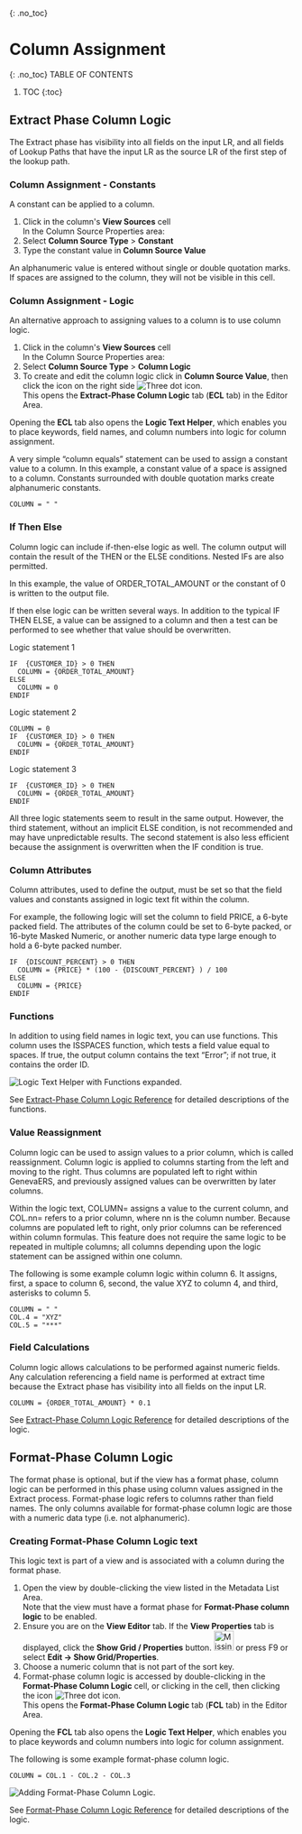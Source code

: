 {: .no_toc}
# Column Assignment

{: .no_toc}
TABLE OF CONTENTS 
1. TOC
{:toc}  


## Extract Phase Column Logic

The Extract phase has visibility into all fields on the input LR, and all fields of Lookup Paths that have the input LR as the source LR of the first step of the lookup path.

### Column Assignment - Constants

A constant can be applied to a column.  

1. Click in the column's **View Sources** cell  
  In the Column Source Properties area:
2. Select **Column Source Type** > **Constant** 
3. Type the constant value in **Column Source Value**

An alphanumeric value is entered without single or double quotation marks. If spaces are assigned to the column, they will not be visible in this cell. 

### Column Assignment - Logic

An alternative approach to assigning values to a column is to use column logic. 

1. Click in the column's **View Sources** cell  
  In the Column Source Properties area:
2. Select **Column Source Type** > **Column Logic** 
3. To create and edit the column logic click in **Column Source Value**, then click the icon on the right side ![Three dot icon](../images/Icon_Three_Dots_01.gif).  
This opens the **Extract-Phase Column Logic** tab (**ECL** tab) in the Editor Area.  
  
Opening the **ECL** tab also opens the **Logic Text Helper**, which enables you to place keywords, field names, and column numbers into logic for column assignment.  

A very simple “column equals” statement can be used to assign a constant value to a column. In this example, a constant value of a space is assigned to a column. Constants surrounded with double quotation marks create alphanumeric constants.

    COLUMN = " "

### If Then Else

Column logic can include if-then-else logic as well. The column output will contain the result of the THEN or the ELSE conditions. Nested IFs are also permitted.

In this example, the value of ORDER_TOTAL_AMOUNT or the constant of 0 is written to the output file.

If then else logic can be written several ways. In addition to the typical IF THEN ELSE, a value can be assigned to a column and then a test can be performed to see whether that value should be overwritten.  

Logic statement 1

    IF  {CUSTOMER_ID} > 0 THEN
      COLUMN = {ORDER_TOTAL_AMOUNT}
    ELSE
      COLUMN = 0
    ENDIF  

Logic statement 2   

    COLUMN = 0
    IF  {CUSTOMER_ID} > 0 THEN
      COLUMN = {ORDER_TOTAL_AMOUNT}
    ENDIF

Logic statement 3 

    IF  {CUSTOMER_ID} > 0 THEN
      COLUMN = {ORDER_TOTAL_AMOUNT}
    ENDIF


All three logic statements seem to result in the same output. However, the third statement, without an implicit ELSE condition, is not recommended and may have unpredictable results. The second statement is also less efficient because the assignment is overwritten when the IF condition is true.


### Column Attributes

Column attributes, used to define the output, must be set so that the field values and constants assigned in logic text fit within the column.

For example, the following logic will set the column to field PRICE, a 6-byte packed field. The attributes of the column could be set to 6-byte packed, or 16-byte Masked Numeric, or another numeric data type large enough to hold a 6-byte packed number.

    IF  {DISCOUNT_PERCENT} > 0 THEN
      COLUMN = {PRICE} * (100 - {DISCOUNT_PERCENT} ) / 100
    ELSE
      COLUMN = {PRICE}
    ENDIF

### Functions

In addition to using field names in logic text, you can use functions. This column uses the ISSPACES function, which tests a field value equal to spaces. If true, the output column contains the text “Error”; if not true, it contains the order ID.

![Logic Text Helper with Functions expanded.](../images/LogicTextFunction.png)

See [Extract-Phase Column Logic Reference](../Reference/Workbench/LogicTextECLStatements.md#functions) for detailed descriptions of the functions.

### Value Reassignment

Column logic can be used to assign values to a prior column, which is called reassignment. Column logic is applied to columns starting from the left and moving to the right. Thus columns are populated left to right within GenevaERS, and previously assigned values can be overwritten by later columns.

Within the logic text, COLUMN= assigns a value to the current column, and COL.nn= refers to a prior column, where nn is the column number. Because columns are populated left to right, only prior columns can be referenced within column formulas. This feature does not require the same logic to be repeated in multiple columns; all columns depending upon the logic statement can be assigned within one column.

The following is some example column logic within column 6. It assigns, first, a space to column 6, second, the value XYZ to column 4, and third, asterisks to column 5.

    COLUMN = " "
    COL.4 = "XYZ"
    COL.5 = "***"

### Field Calculations

Column logic allows calculations to be performed against numeric fields. Any calculation referencing a field name is performed at extract time because the Extract phase has visibility into all fields on the input LR.

    COLUMN = {ORDER_TOTAL_AMOUNT} * 0.1

See [Extract-Phase Column Logic Reference](../Reference/Workbench/LogicTextECLStatements.md) for detailed descriptions of the logic.

## Format-Phase Column Logic

The format phase is optional, but if the view has a format phase, column logic can be performed in this phase using column values assigned in the Extract process.  Format-phase logic refers to columns rather than field names. The only columns available for format-phase column logic are those with a numeric data type (i.e. not alphanumeric).

### Creating Format-Phase Column Logic text

This logic text is part of a view and is associated with a column during the format phase.

1. Open the view by double-clicking the view listed in the Metadata List Area.  
Note that the view must have a format phase for **Format-Phase column logic** to be enabled.
2. Ensure you are on the **View Editor** tab. If the **View Properties** tab is displayed, click the **Show Grid / Properties** button. <img src="../images/Icon_Show_Grid_Props_01.gif" alt="Missing image" width="35" height="35"/> or press F9 or select **Edit -\> Show Grid/Properties**.
3. Choose a numeric column that is not part of the sort key. 
4. Format-phase column logic is accessed by double-clicking in the **Format-Phase Column Logic** cell, or clicking in the cell, then clicking the icon ![Three dot icon](../images/Icon_Three_Dots_01.gif).  
This opens the **Format-Phase Column Logic** tab (**FCL** tab) in the Editor Area.  
  
Opening the **FCL** tab also opens the **Logic Text Helper**, which enables you to place keywords and column numbers into logic for column assignment.  

The following is some example format-phase column logic. 

    COLUMN = COL.1 - COL.2 - COL.3
  
![Adding Format-Phase Column Logic.](../images/FormatColLogic3.png)

See [Format-Phase Column Logic Reference](../Reference/Workbench/LogicTextFCLStatements.md) for detailed descriptions of the logic.
